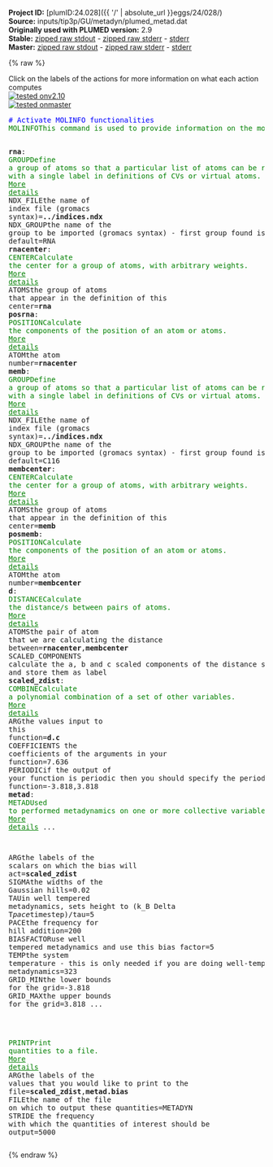 **Project ID:** [plumID:24.028]({{ '/' | absolute_url }}eggs/24/028/)  
**Source:** inputs/tip3p/GU/metadyn/plumed_metad.dat  
**Originally used with PLUMED version:** 2.9  
**Stable:** [zipped raw stdout](plumed_metad.dat.plumed.stdout.txt.zip) - [zipped raw stderr](plumed_metad.dat.plumed.stderr.txt.zip) - [stderr](plumed_metad.dat.plumed.stderr)  
**Master:** [zipped raw stdout](plumed_metad.dat.plumed_master.stdout.txt.zip) - [zipped raw stderr](plumed_metad.dat.plumed_master.stderr.txt.zip) - [stderr](plumed_metad.dat.plumed_master.stderr)  

{% raw %}
<div class="plumedpreheader">
<div class="headerInfo" id="value_details_data/inputs/tip3p/GU/metadyn/plumed_metad.dat"> Click on the labels of the actions for more information on what each action computes </div>
<div class="containerBadge">
<div class="headerBadge"><a href="plumed_metad.dat.plumed.stderr"><img src="https://img.shields.io/badge/v2.10-passing-green.svg" alt="tested onv2.10" /></a></div>
<div class="headerBadge"><a href="plumed_metad.dat.plumed_master.stderr"><img src="https://img.shields.io/badge/master-passing-green.svg" alt="tested onmaster" /></a></div>
</div>
</div>
<pre class="plumedlisting">
<span style="color:blue" class="comment"># Activate MOLINFO functionalities</span>
<span class="plumedtooltip" style="color:green">MOLINFO<span class="right">This command is used to provide information on the molecules that are present in your system. <a href="https://www.plumed.org/doc-master/user-doc/html/MOLINFO" style="color:green">More details</a><i></i></span></span> <span class="plumedtooltip">STRUCTURE<span class="right">a file in pdb format containing a reference structure<i></i></span></span>=../conf.pdb

<span style="display:none;" id="data/inputs/tip3p/GU/metadyn/plumed_metad.dat">The MOLINFO action with label <b></b> calculates something</span><b name="data/inputs/tip3p/GU/metadyn/plumed_metad.datrna" onclick='showPath("data/inputs/tip3p/GU/metadyn/plumed_metad.dat","data/inputs/tip3p/GU/metadyn/plumed_metad.datrna","data/inputs/tip3p/GU/metadyn/plumed_metad.datrna","brown")'>rna</b>: <span class="plumedtooltip" style="color:green">GROUP<span class="right">Define a group of atoms so that a particular list of atoms can be referenced with a single label in definitions of CVs or virtual atoms. <a href="https://www.plumed.org/doc-master/user-doc/html/GROUP" style="color:green">More details</a><i></i></span></span> <span class="plumedtooltip">NDX_FILE<span class="right">the name of index file (gromacs syntax)<i></i></span></span>=<b name="data/inputs/tip3p/GU/metadyn/plumed_metad.dat">../indices.ndx</b> <span class="plumedtooltip">NDX_GROUP<span class="right">the name of the group to be imported (gromacs syntax) - first group found is used by default<i></i></span></span>=RNA
<span style="display:none;" id="data/inputs/tip3p/GU/metadyn/plumed_metad.datrna">The GROUP action with label <b>rna</b> calculates something</span><b name="data/inputs/tip3p/GU/metadyn/plumed_metad.datrnacenter" onclick='showPath("data/inputs/tip3p/GU/metadyn/plumed_metad.dat","data/inputs/tip3p/GU/metadyn/plumed_metad.datrnacenter","data/inputs/tip3p/GU/metadyn/plumed_metad.datrnacenter","brown")'>rnacenter</b>: <span class="plumedtooltip" style="color:green">CENTER<span class="right">Calculate the center for a group of atoms, with arbitrary weights. <a href="https://www.plumed.org/doc-master/user-doc/html/CENTER" style="color:green">More details</a><i></i></span></span> <span class="plumedtooltip">ATOMS<span class="right">the group of atoms that appear in the definition of this center<i></i></span></span>=<b name="data/inputs/tip3p/GU/metadyn/plumed_metad.datrna">rna</b>
<span style="display:none;" id="data/inputs/tip3p/GU/metadyn/plumed_metad.datrnacenter">The CENTER action with label <b>rnacenter</b> calculates the following quantities:<table  align="center" frame="void" width="95%" cellpadding="5%"><tr><td width="5%"><b> Quantity </b>  </td><td><b> Description </b> </td></tr><tr><td width="5%">rnacenter.value</td><td>the position of the center of mass</td></tr></table></span><b name="data/inputs/tip3p/GU/metadyn/plumed_metad.datposrna" onclick='showPath("data/inputs/tip3p/GU/metadyn/plumed_metad.dat","data/inputs/tip3p/GU/metadyn/plumed_metad.datposrna","data/inputs/tip3p/GU/metadyn/plumed_metad.datposrna","brown")'>posrna</b>: <span class="plumedtooltip" style="color:green">POSITION<span class="right">Calculate the components of the position of an atom or atoms. <a href="https://www.plumed.org/doc-master/user-doc/html/POSITION" style="color:green">More details</a><i></i></span></span> <span class="plumedtooltip">ATOM<span class="right">the atom number<i></i></span></span>=<b name="data/inputs/tip3p/GU/metadyn/plumed_metad.datrnacenter">rnacenter</b>
<span style="display:none;" id="data/inputs/tip3p/GU/metadyn/plumed_metad.datposrna">The POSITION action with label <b>posrna</b> calculates the following quantities:<table  align="center" frame="void" width="95%" cellpadding="5%"><tr><td width="5%"><b> Quantity </b>  </td><td><b> Description </b> </td></tr><tr><td width="5%">posrna.x</td><td>the x-component of the atom position</td></tr><tr><td width="5%">posrna.y</td><td>the y-component of the atom position</td></tr><tr><td width="5%">posrna.z</td><td>the z-component of the atom position</td></tr></table></span><b name="data/inputs/tip3p/GU/metadyn/plumed_metad.datmemb" onclick='showPath("data/inputs/tip3p/GU/metadyn/plumed_metad.dat","data/inputs/tip3p/GU/metadyn/plumed_metad.datmemb","data/inputs/tip3p/GU/metadyn/plumed_metad.datmemb","brown")'>memb</b>: <span class="plumedtooltip" style="color:green">GROUP<span class="right">Define a group of atoms so that a particular list of atoms can be referenced with a single label in definitions of CVs or virtual atoms. <a href="https://www.plumed.org/doc-master/user-doc/html/GROUP" style="color:green">More details</a><i></i></span></span> <span class="plumedtooltip">NDX_FILE<span class="right">the name of index file (gromacs syntax)<i></i></span></span>=<b name="data/inputs/tip3p/GU/metadyn/plumed_metad.dat">../indices.ndx</b> <span class="plumedtooltip">NDX_GROUP<span class="right">the name of the group to be imported (gromacs syntax) - first group found is used by default<i></i></span></span>=C116
<span style="display:none;" id="data/inputs/tip3p/GU/metadyn/plumed_metad.datmemb">The GROUP action with label <b>memb</b> calculates something</span><b name="data/inputs/tip3p/GU/metadyn/plumed_metad.datmembcenter" onclick='showPath("data/inputs/tip3p/GU/metadyn/plumed_metad.dat","data/inputs/tip3p/GU/metadyn/plumed_metad.datmembcenter","data/inputs/tip3p/GU/metadyn/plumed_metad.datmembcenter","brown")'>membcenter</b>: <span class="plumedtooltip" style="color:green">CENTER<span class="right">Calculate the center for a group of atoms, with arbitrary weights. <a href="https://www.plumed.org/doc-master/user-doc/html/CENTER" style="color:green">More details</a><i></i></span></span> <span class="plumedtooltip">ATOMS<span class="right">the group of atoms that appear in the definition of this center<i></i></span></span>=<b name="data/inputs/tip3p/GU/metadyn/plumed_metad.datmemb">memb</b>
<span style="display:none;" id="data/inputs/tip3p/GU/metadyn/plumed_metad.datmembcenter">The CENTER action with label <b>membcenter</b> calculates the following quantities:<table  align="center" frame="void" width="95%" cellpadding="5%"><tr><td width="5%"><b> Quantity </b>  </td><td><b> Description </b> </td></tr><tr><td width="5%">membcenter.value</td><td>the position of the center of mass</td></tr></table></span><b name="data/inputs/tip3p/GU/metadyn/plumed_metad.datposmemb" onclick='showPath("data/inputs/tip3p/GU/metadyn/plumed_metad.dat","data/inputs/tip3p/GU/metadyn/plumed_metad.datposmemb","data/inputs/tip3p/GU/metadyn/plumed_metad.datposmemb","brown")'>posmemb</b>: <span class="plumedtooltip" style="color:green">POSITION<span class="right">Calculate the components of the position of an atom or atoms. <a href="https://www.plumed.org/doc-master/user-doc/html/POSITION" style="color:green">More details</a><i></i></span></span> <span class="plumedtooltip">ATOM<span class="right">the atom number<i></i></span></span>=<b name="data/inputs/tip3p/GU/metadyn/plumed_metad.datmembcenter">membcenter</b>
<span style="display:none;" id="data/inputs/tip3p/GU/metadyn/plumed_metad.datposmemb">The POSITION action with label <b>posmemb</b> calculates the following quantities:<table  align="center" frame="void" width="95%" cellpadding="5%"><tr><td width="5%"><b> Quantity </b>  </td><td><b> Description </b> </td></tr><tr><td width="5%">posmemb.x</td><td>the x-component of the atom position</td></tr><tr><td width="5%">posmemb.y</td><td>the y-component of the atom position</td></tr><tr><td width="5%">posmemb.z</td><td>the z-component of the atom position</td></tr></table></span><b name="data/inputs/tip3p/GU/metadyn/plumed_metad.datd" onclick='showPath("data/inputs/tip3p/GU/metadyn/plumed_metad.dat","data/inputs/tip3p/GU/metadyn/plumed_metad.datd","data/inputs/tip3p/GU/metadyn/plumed_metad.datd","brown")'>d</b>: <span class="plumedtooltip" style="color:green">DISTANCE<span class="right">Calculate the distance/s between pairs of atoms. <a href="https://www.plumed.org/doc-master/user-doc/html/DISTANCE" style="color:green">More details</a><i></i></span></span> <span class="plumedtooltip">ATOMS<span class="right">the pair of atom that we are calculating the distance between<i></i></span></span>=<b name="data/inputs/tip3p/GU/metadyn/plumed_metad.datrnacenter">rnacenter</b>,<b name="data/inputs/tip3p/GU/metadyn/plumed_metad.datmembcenter">membcenter</b> <span class="plumedtooltip">SCALED_COMPONENTS<span class="right"> calculate the a, b and c scaled components of the distance separately and store them as label<i></i></span></span>
<span style="display:none;" id="data/inputs/tip3p/GU/metadyn/plumed_metad.datd">The DISTANCE action with label <b>d</b> calculates the following quantities:<table  align="center" frame="void" width="95%" cellpadding="5%"><tr><td width="5%"><b> Quantity </b>  </td><td><b> Description </b> </td></tr><tr><td width="5%">d.a</td><td>the normalized projection on the first lattice vector of the vector connecting the two atoms</td></tr><tr><td width="5%">d.b</td><td>the normalized projection on the second lattice vector of the vector connecting the two atoms</td></tr><tr><td width="5%">d.c</td><td>the normalized projection on the third lattice vector of the vector connecting the two atoms</td></tr><tr><td width="5%">d.value</td><td>the DISTANCE between this pair of atoms</td></tr></table></span><b name="data/inputs/tip3p/GU/metadyn/plumed_metad.datscaled_zdist" onclick='showPath("data/inputs/tip3p/GU/metadyn/plumed_metad.dat","data/inputs/tip3p/GU/metadyn/plumed_metad.datscaled_zdist","data/inputs/tip3p/GU/metadyn/plumed_metad.datscaled_zdist","brown")'>scaled_zdist</b>: <span class="plumedtooltip" style="color:green">COMBINE<span class="right">Calculate a polynomial combination of a set of other variables. <a href="https://www.plumed.org/doc-master/user-doc/html/COMBINE" style="color:green">More details</a><i></i></span></span> <span class="plumedtooltip">ARG<span class="right">the values input to this function<i></i></span></span>=<b name="data/inputs/tip3p/GU/metadyn/plumed_metad.datd">d.c</b> <span class="plumedtooltip">COEFFICIENTS<span class="right"> the coefficients of the arguments in your function<i></i></span></span>=7.636 <span class="plumedtooltip">PERIODIC<span class="right">if the output of your function is periodic then you should specify the periodicity of the function<i></i></span></span>=-3.818,3.818
<span style="display:none;" id="data/inputs/tip3p/GU/metadyn/plumed_metad.datscaled_zdist">The COMBINE action with label <b>scaled_zdist</b> calculates the following quantities:<table  align="center" frame="void" width="95%" cellpadding="5%"><tr><td width="5%"><b> Quantity </b>  </td><td><b> Description </b> </td></tr><tr><td width="5%">scaled_zdist.value</td><td>a linear combination</td></tr></table></span><b name="data/inputs/tip3p/GU/metadyn/plumed_metad.datmetad" onclick='showPath("data/inputs/tip3p/GU/metadyn/plumed_metad.dat","data/inputs/tip3p/GU/metadyn/plumed_metad.datmetad","data/inputs/tip3p/GU/metadyn/plumed_metad.datmetad","brown")'>metad</b>: <span class="plumedtooltip" style="color:green">METAD<span class="right">Used to performed metadynamics on one or more collective variables. <a href="https://www.plumed.org/doc-master/user-doc/html/METAD" style="color:green">More details</a><i></i></span></span> ...

   <span class="plumedtooltip">ARG<span class="right">the labels of the scalars on which the bias will act<i></i></span></span>=<b name="data/inputs/tip3p/GU/metadyn/plumed_metad.datscaled_zdist">scaled_zdist</b> <span class="plumedtooltip">SIGMA<span class="right">the widths of the Gaussian hills<i></i></span></span>=0.02 <span class="plumedtooltip">TAU<span class="right">in well tempered metadynamics, sets height to (k_B Delta T*pace*timestep)/tau<i></i></span></span>=5 <span class="plumedtooltip">PACE<span class="right">the frequency for hill addition<i></i></span></span>=200 <span class="plumedtooltip">BIASFACTOR<span class="right">use well tempered metadynamics and use this bias factor<i></i></span></span>=5 <span class="plumedtooltip">TEMP<span class="right">the system temperature - this is only needed if you are doing well-tempered metadynamics<i></i></span></span>=323
   <span class="plumedtooltip">GRID_MIN<span class="right">the lower bounds for the grid<i></i></span></span>=-3.818 <span class="plumedtooltip">GRID_MAX<span class="right">the upper bounds for the grid<i></i></span></span>=3.818
...

<br/><span style="display:none;" id="data/inputs/tip3p/GU/metadyn/plumed_metad.datmetad">The METAD action with label <b>metad</b> calculates the following quantities:<table  align="center" frame="void" width="95%" cellpadding="5%"><tr><td width="5%"><b> Quantity </b>  </td><td><b> Description </b> </td></tr><tr><td width="5%">metad.bias</td><td>the instantaneous value of the bias potential</td></tr></table></span><span class="plumedtooltip" style="color:green">PRINT<span class="right">Print quantities to a file. <a href="https://www.plumed.org/doc-master/user-doc/html/PRINT" style="color:green">More details</a><i></i></span></span> <span class="plumedtooltip">ARG<span class="right">the labels of the values that you would like to print to the file<i></i></span></span>=<b name="data/inputs/tip3p/GU/metadyn/plumed_metad.datscaled_zdist">scaled_zdist</b>,<b name="data/inputs/tip3p/GU/metadyn/plumed_metad.datmetad">metad.bias</b> <span class="plumedtooltip">FILE<span class="right">the name of the file on which to output these quantities<i></i></span></span>=METADYN <span class="plumedtooltip">STRIDE<span class="right"> the frequency with which the quantities of interest should be output<i></i></span></span>=5000
</pre>
{% endraw %}
